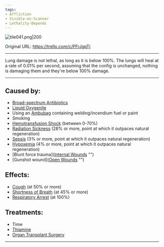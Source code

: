 ```yaml
---
tags:
- Affliction
- Visible-on-Scanner
- Lethality-Depends
---
```


![tile041.png\|200](/Lungs/Lung%20Damage%20-%20Attachments/6718845db30472d958dd7a45.png)

Original URL: https://trello.com/c/PFrJgpTj

---

Lung damage is not lethal, as long as it is below 100%. The lungs will heal at a rate of 0.01% per second, assuming that the config is unchanged, nothing is damaging them and they're below 100% damage.

---

## Caused by:

- [Broad-spectrum Antibiotics](../Items/Broad-spectrum%20Antibiotics.md)
- [Liquid Oxygenite](../Items/Liquid%20Oxygenite.md)
- Using an [Ambubag](../Items/Ambubag.md) containing welding/incendium fuel or paint
- Smoking
- [Hemotransfusion Shock](../Blood/Hemotransfusion%20Shock.md) (between 0-70%)
- [Radiation Sickness](../Torso/Radiation%20Sickness.md) (28% or more, point at which it outpaces natural regeneration)
- [Sepsis](../Blood/Sepsis.md) (3% or more, point at which it outpaces natural regeneration)
- [Hypoxemia](../Blood/Hypoxemia.md) (4% or more, point at which it outpaces natural regeneration)
- [Blunt force trauma]([Internal Wounds](../Any%20bodypart/Internal%20Wounds.md) "‌")
- [Gunshot wound]([Open Wounds](../Any%20bodypart/Open%20Wounds.md) "‌")

## Effects:

- [Cough](../Symptoms/Cough.md) (at 50% or more)
- [Shortness of Breath](../Symptoms/Shortness%20of%20Breath.md) (at 45% or more)
- [Respiratory Arrest](Respiratory%20Arrest.md) (at 100%)

## Treatments:

- Time
- [Thiamine](../Items/Thiamine.md)
- [Organ Transplant Surgery](../Procedures/Organ%20Transplant%20Surgery.md)

---

